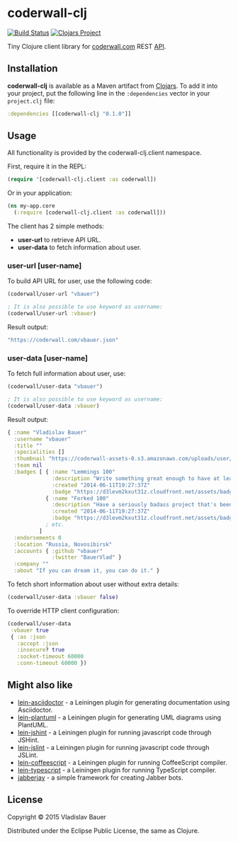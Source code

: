 # coderwall-clj

[![Build Status](https://travis-ci.org/vbauer/coderwall-clj.svg?branch=master)](https://travis-ci.org/vbauer/coderwall-clj)
[![Clojars Project](https://img.shields.io/clojars/v/coderwall-clj.svg)](https://clojars.org/coderwall-clj)

Tiny Clojure client library for [coderwall.com](https://coderwall.com) REST [API](https://coderwall.com/api).


## Installation

**coderwall-clj** is available as a Maven artifact from [Clojars](https://clojars.org).
To add it into your project, put the following line in the `:dependencies` vector in your `project.clj` file:

```clojure
:dependencies [[coderwall-clj "0.1.0"]]
```


## Usage

All functionality is provided by the coderwall-clj.client namespace.

First, require it in the REPL:
```clojure
(require '[coderwall-clj.client :as coderwall])
```

Or in your application:
```clojure
(ns my-app.core
  (:require [coderwall-clj.client :as coderwall]))
```

The client has 2 simple methods:

* **user-url** to retrieve API URL.
* **user-data** to fetch information about user.


### user-url [user-name]

To build API URL for user, use the following code:
```clojure
(coderwall/user-url "vbauer")

; It is also possible to use keyword as username:
(coderwall/user-url :vbauer)
```

Result output:
```clojure
"https://coderwall.com/vbauer.json"
```


### user-data [user-name]

To fetch full information about user, use:
```clojure
(coderwall/user-data "vbauer")

; It is also possible to use keyword as username:
(coderwall/user-data :vbauer)
```

Result output:
```clojure
{ :name "Vladislav Bauer"
  :username "vbauer"
  :title ""
  :specialities []
  :thumbnail "https://coderwall-assets-0.s3.amazonaws.com/uploads/user/avatar/105055/52a677364752793dda3929cf8e4975ce.jpeg"
  :team nil
  :badges [ { :name "Lemmings 100"
              :description "Write something great enough to have at least 100 watchers of the project"
              :created "2014-06-11T19:27:37Z"
              :badge "https://d3levm2kxut31z.cloudfront.net/assets/badges/100lemming-312e3bc30f6814302412a3ec1dcf7896.png" }
            { :name "Forked 100"
              :description "Have a seriously badass project that's been forked at least 100 times"
              :created "2014-06-11T19:27:37Z"
              :badge "https://d3levm2kxut31z.cloudfront.net/assets/badges/forked100-0e5ee0a84ad371c85ba66246a3952f75.png" }
            ; etc.
          ]
  :endorsements 0
  :location "Russia, Novosibirsk"
  :accounts { :github "vbauer"
              :twitter "BauerVlad" }
  :company ""
  :about "If you can dream it, you can do it." }
```

To fetch short information about user without extra details:
```clojure
(coderwall/user-data :vbauer false)
```

To override HTTP client configuration:
```clojure
(coderwall/user-data
 :vbauer true
 { :as :json
   :accept :json
   :insecure? true
   :socket-timeout 60000
   :conn-timeout 60000 })
```


## Might also like

* [lein-asciidoctor](https://github.com/asciidoctor/asciidoctor-lein-plugin) - a Leiningen plugin for generating documentation using Asciidoctor.
* [lein-plantuml](https://github.com/vbauer/lein-plantuml) - a Leiningen plugin for generating UML diagrams using PlantUML.
* [lein-jshint](https://github.com/vbauer/lein-jshint) - a Leiningen plugin for running javascript code through JSHint.
* [lein-jslint](https://github.com/vbauer/lein-jslint) - a Leiningen plugin for running javascript code through JSLint.
* [lein-coffeescript](https://github.com/vbauer/lein-coffeescript) - a Leiningen plugin for running CoffeeScript compiler.
* [lein-typescript](https://github.com/vbauer/lein-typescript) - a Leiningen plugin for running TypeScript compiler.
* [jabberjay](https://github.com/vbauer/jabberjay) - a simple framework for creating Jabber bots.


## License

Copyright © 2015 Vladislav Bauer

Distributed under the Eclipse Public License, the same as Clojure.
